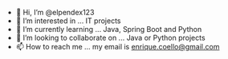 - 👋 Hi, I’m @elpendex123
- 👀 I’m interested in ... IT projects
- 🌱 I’m currently learning ... Java, Spring Boot and Python
- 💞️ I’m looking to collaborate on ... Java or Python projects
- 📫 How to reach me ... my email is enrique.coello@gmail.com

<!---
elpendex123/elpendex123 is a ✨ special ✨ repository because its `README.md` (this file) appears on your GitHub profile.
You can click the Preview link to take a look at your changes.
--->
